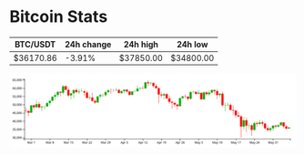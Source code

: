 # Bitcoin Stats

BTC/USDT|24h change|24h high|24h low|
|---|---|---|---|
|$36170.86|-3.91%|$37850.00|$34800.00|

<img src="./chart.svg">
